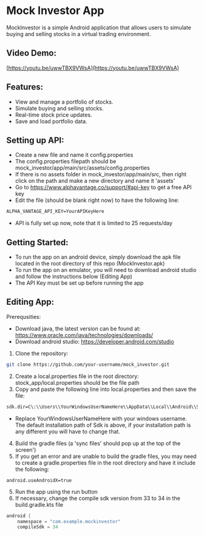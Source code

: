 # Mock Investor App  
MockInvestor is a simple Android application that allows users to simulate buying and selling stocks in a virtual trading environment.

## Video Demo:
[https://youtu.be/uwwTBX9VWsA](https://youtu.be/uwwTBX9VWsA)  
## Features:
- View and manage a portfolio of stocks.
- Simulate buying and selling stocks.
- Real-time stock price updates.
- Save and load portfolio data.

## Setting up API:
- Create a new file and name it config.properties
- The config.properties filepath should be mock_investor/app/main/src/assets/config.properties
- If there is no assets folder in mock_investor/app/main/src, then right click on the path and make a new directory and name it 'assets'
- Go to https://www.alphavantage.co/support/#api-key to get a free API key
- Edit the file (should be blank right now) to have the following line:
```txt
ALPHA_VANTAGE_API_KEY=YourAPIKeyHere
```
- API is fully set up now, note that it is limited to 25 requests/day

## Getting Started:
- To run the app on an android device, simply download the apk file located in the root directory of this repo (MockInvestor.apk)
- To run the app on an emulator, you will need to download android studio and follow the instructions below (Editing App)
- The API Key must be set up before running the app

## Editing App:
Prerequsities:  
- Download java, the latest version can be found at: https://www.oracle.com/java/technologies/downloads/
- Download android studio: https://developer.android.com/studio
1. Clone the repository:
```bash
git clone https://github.com/your-username/mock_investor.git
```  
2. Create a local.properties file in the root directory: stock_app/local.properties should be the file path   
3. Copy and paste the following line into local.properties and then save the file: 
```txt
sdk.dir=C\:\\Users\\YourWindowsUserNameHere\\AppData\\Local\\Android\\Sdk
```
- Replace YourWindowsUserNameHere with your windows username. The default installation path of Sdk is above, if your installation path is any different you will have to change that.  
4. Build the gradle files (a 'sync files' should pop up at the top of the screen')
5. If you get an error and are unable to build the gradle files, you may need to create a gradle.properties file in the root directory and have it include the following:
```
android.useAndroidX=true
```
5. Run the app using the run button 
6. If necessary, change the compile sdk version from 33 to 34 in the build.gradle.kts file
```kts
android {
    namespace = "com.example.mockinvestor"
    compileSdk = 34
```
